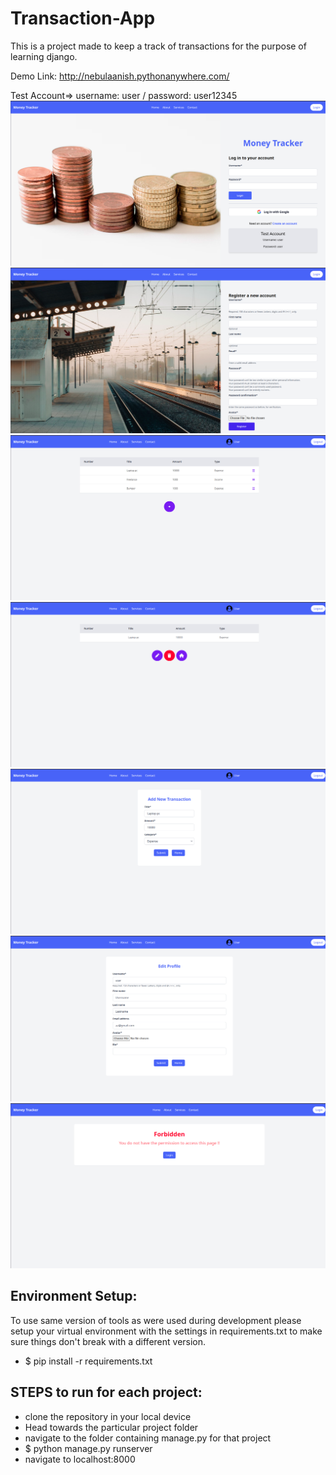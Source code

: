 # Transaction-App
This is a project made to keep a track of transactions for the purpose of learning django.

Demo Link: http://nebulaanish.pythonanywhere.com/

Test Account=> username: user / password: user12345
<img src="./screenshots/1.png" alt="Alt text">
<img src="./screenshots/2.png" alt="Alt text">
<img src="./screenshots/3.png" alt="Alt text">
<img src="./screenshots/4.png" alt="Alt text">
<img src="./screenshots/5.png" alt="Alt text">
<img src="./screenshots/6.png" alt="Alt text">
<img src="./screenshots/7.png" alt="Alt text">




## Environment Setup:
  To use same version of tools as were used during development please setup your virtual environment with the settings in requirements.txt to make sure things don't break with a different version.
  - $ pip install -r requirements.txt    
   
## STEPS to run for each project:
  - clone the repository in your local device
  - Head towards the particular project folder
  - navigate to the folder containing manage.py for that project
  - $ python manage.py runserver
  - navigate to localhost:8000

